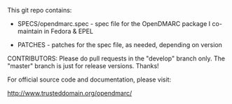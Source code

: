 This git repo contains:

- SPECS/opendmarc.spec - spec file for the OpenDMARC package I co-maintain in Fedora & EPEL

- PATCHES - patches for the spec file, as needed, depending on version

CONTRIBUTORS: Please do pull requests in the "develop" branch only. The "master" branch is just for release versions. Thanks!

For official source code and documentation, please visit:

http://www.trusteddomain.org/opendmarc/
